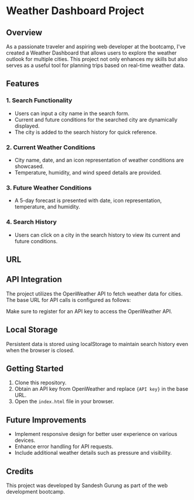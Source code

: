 # Weather Dashboard Project

## Overview

As a passionate traveler and aspiring web developer at the bootcamp, I've created a Weather Dashboard that allows users to explore the weather outlook for multiple cities. This project not only enhances my skills but also serves as a useful tool for planning trips based on real-time weather data.

## Features

### 1. Search Functionality

- Users can input a city name in the search form.
- Current and future conditions for the searched city are dynamically displayed.
- The city is added to the search history for quick reference.

### 2. Current Weather Conditions

- City name, date, and an icon representation of weather conditions are showcased.
- Temperature, humidity, and wind speed details are provided.

### 3. Future Weather Conditions

- A 5-day forecast is presented with date, icon representation, temperature, and humidity.

### 4. Search History

- Users can click on a city in the search history to view its current and future conditions.

## URL


## API Integration

The project utilizes the OpenWeather API to fetch weather data for cities. The base URL for API calls is configured as follows:

Make sure to register for an API key to access the OpenWeather API.

## Local Storage

Persistent data is stored using localStorage to maintain search history even when the browser is closed.

## Getting Started

1. Clone this repository.
2. Obtain an API key from OpenWeather and replace `{API key}` in the base URL.
3. Open the `index.html` file in your browser.

## Future Improvements

- Implement responsive design for better user experience on various devices.
- Enhance error handling for API requests.
- Include additional weather details such as pressure and visibility.

## Credits

This project was developed by Sandesh Gurung as part of the web development bootcamp.
